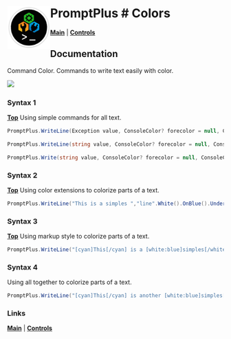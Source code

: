 # <img align="left" width="100" height="100" src="./images/icon.png"> PromptPlus # Colors
[**Main**](index.md#help) | 
[**Controls**](index.md#apis) 

## Documentation
Command Color. Commands to write text easily with color.

![](./images/Color.gif)

### Syntax 1
[**Top**](#-promptplus--colors)
Using simple commands for all text.

```csharp
PromptPlus.WriteLine(Exception value, ConsoleColor? forecolor = null, ConsoleColor? backcolor = null)
````

```csharp
PromptPlus.WriteLine(string value, ConsoleColor? forecolor = null, ConsoleColor? backcolor = null, bool underline = false)
````

```csharp
PromptPlus.Write(string value, ConsoleColor? forecolor = null, ConsoleColor? backcolor = null, bool underline = false)
````

### Syntax 2
[**Top**](#-promptplus--colors)
Using color extensions to colorize parts of a text.

```csharp
PromptPlus.WriteLine("This is a simples ","line".White().OnBlue().Underline(), " with ", "color".Red());
````

### Syntax 3
[**Top**](#-promptplus--colors)
Using markup style to colorize parts of a text.

```csharp
PromptPlus.WriteLine("[cyan]This[/cyan] is a [white:blue]simples[/white:blue] line with [red!u]color[/red!u].");
````
### Syntax 4
Using all together to colorize parts of a text.

```csharp
PromptPlus.WriteLine("[cyan]This[/cyan] is another [white:blue]simples[/white:blue] line using [red!u]Mask[/red!u].".Mask(ConsoleColor.DarkRed));
````

### Links
[**Main**](index.md#help) | 
[**Controls**](index.md#apis) 


